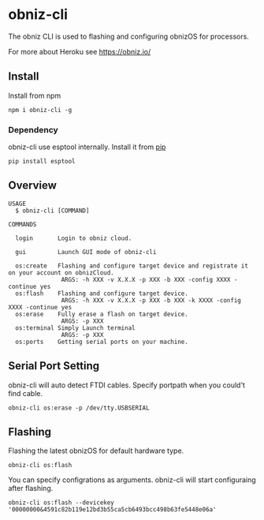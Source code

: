 # obniz-cli

The obniz CLI is used to flashing and configuring obnizOS for processors.

For more about Heroku see https://obniz.io/


## Install

Install from npm

```shell
npm i obniz-cli -g
```

### Dependency

obniz-cli use esptool internally. Install it from [pip](https://pip.pypa.io/en/stable/installing/)
```
pip install esptool
```

## Overview

```shell
USAGE
  $ obniz-cli [COMMAND]

COMMANDS

  login       Login to obniz cloud.

  gui         Launch GUI mode of obniz-cli

  os:create   Flashing and configure target device and registrate it on your account on obnizCloud.
               ARGS: -h XXX -v X.X.X -p XXX -b XXX -config XXXX -continue yes
  os:flash    Flashing and configure target device.
               ARGS: -h XXX -v X.X.X -p XXX -b XXX -k XXXX -config XXXX -continue yes
  os:erase    Fully erase a flash on target device.
               ARGS: -p XXX
  os:terminal Simply Launch terminal
               ARGS: -p XXX
  os:ports    Getting serial ports on your machine.
```

## Serial Port Setting

obniz-cli will auto detect FTDI cables.
Specify portpath when you could't find cable.

```
obniz-cli os:erase -p /dev/tty.USBSERIAL
```

## Flashing

Flashing the latest obnizOS for default hardware type.

```
obniz-cli os:flash
```

You can specify configrations as arguments.
obniz-cli will start configuraing after flashing.

```
obniz-cli os:flash --devicekey '00000000&4591c82b119e12bd3b55ca5cb6493bcc498b63fe5448e06a'
```